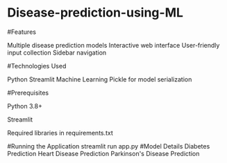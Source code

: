 # Disease-prediction-using-ML



#Features


Multiple disease prediction models
Interactive web interface
User-friendly input collection
Sidebar navigation



#Technologies Used


Python
Streamlit
Machine Learning
Pickle for model serialization



#Prerequisites


Python 3.8+

Streamlit

Required libraries in requirements.txt




#Running the Application
streamlit run app.py
#Model Details
Diabetes Prediction
Heart Disease Prediction
Parkinson's Disease Prediction
